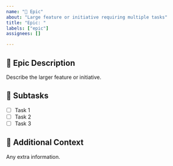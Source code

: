 ```yaml
---
name: "🎯 Epic"
about: "Large feature or initiative requiring multiple tasks"
title: "Epic: "
labels: ["epic"]
assignees: []

---
```


## 🎯 Epic Description
Describe the larger feature or initiative.

## 📝 Subtasks
- [ ] Task 1
- [ ] Task 2
- [ ] Task 3

## 📌 Additional Context
Any extra information.
